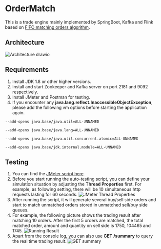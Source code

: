 # OrderMatch

This is a trade engine mainly implemented by SpringBoot, Kafka and Flink based on [FIFO matching orders algorithm](https://www.investopedia.com/terms/m/matchingorders.asp "FIFO matching orders algorithm").

## Architecture
![Architecture drawio](https://user-images.githubusercontent.com/11186640/190896350-35eeb4a7-7817-4835-93a0-c8f92e56a87f.png)

## Requirements
1. Install JDK 1.8 or other higher versions.
2. Install and start Zookeeper and Kafka server on port 2181 and 9092 respectively.
3. Install JMeter and Postman for testing.
4. If you encounter any **java.lang.reflect.InaccessibleObjectException**, please add the following vm options before starting the application again.

`--add-opens java.base/java.util=ALL-UNNAMED`

`--add-opens java.base/java.lang=ALL-UNNAMED`

`--add-opens java.base/java.util.concurrent.atomic=ALL-UNNAMED`

`--add-opens java.base/jdk.internal.module=ALL-UNNAMED`

## Testing
1. You can find the [JMeter script here](https://github.com/damncan/OrderMatch/blob/main/scripts/autotest_220918.jmx "JMeter script").
2. Before you start running the auto-testing script, you can define your simulation situation by adjusting the **Thread Properties** first. For example, as following setting, there will be 10 simultaneous http requests lasting for 60 seconds.
   ![JMeter Thread Properties](https://user-images.githubusercontent.com/11186640/190897670-50447167-a436-4e13-ad43-8477a78cfe98.png)
3. After running the script, it will generate several buy/sell side orders and start to match unmatched orders stored in unmatched sell/buy side queues.
4. For example, the following picture shows the trading result after matching 10 orders. After the first 5 orders are matched, the total matched order, amount and quantity on sell side is 1750, 104465 and 1745.
   ![Running Result](https://user-images.githubusercontent.com/11186640/190898105-095d9dae-2307-4899-b796-53ad4536b27a.png)
5. Apart from the console log, you can also use **GET /summary** to query the real time trading result.
   ![GET summary](https://user-images.githubusercontent.com/11186640/190898192-89a6c25d-d7ee-42e1-bc05-22cf0d8735cc.png)
